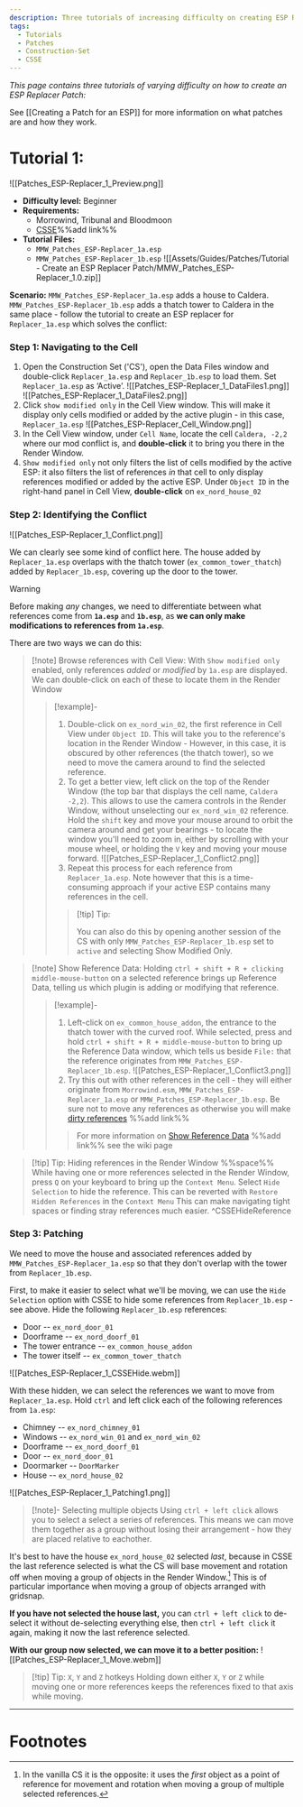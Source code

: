 ```yaml
---
description: Three tutorials of increasing difficulty on creating ESP Replacers
tags:
  - Tutorials
  - Patches
  - Construction-Set
  - CSSE
---
```

*This page contains three tutorials of varying difficulty on how to create an ESP Replacer Patch:*

See [[Creating a Patch for an ESP]] for more information on what patches are and how they work.

# Tutorial 1:
![[Patches_ESP-Replacer_1_Preview.png]]
* **Difficulty level:** Beginner
* **Requirements:**
     * Morrowind, Tribunal and Bloodmoon
     * [CSSE]()%%add link%%
* **Tutorial Files:**
     * `MMW_Patches_ESP-Replacer_1a.esp`
     * `MMW_Patches_ESP-Replacer_1b.esp`
![[Assets/Guides/Patches/Tutorial - Create an ESP Replacer Patch/MMW_Patches_ESP-Replacer_1.0.zip]]


**Scenario:** `MMW_Patches_ESP-Replacer_1a.esp` adds a house to Caldera. `MMW_Patches_ESP-Replacer_1b.esp` adds a thatch tower to Caldera in the same place - follow the tutorial to create an ESP replacer for `Replacer_1a.esp` which solves the conflict:


### Step 1: Navigating to the Cell
1. Open the Construction Set ('CS'), open the Data Files window and double-click `Replacer_1a.esp` and `Replacer_1b.esp` to load them. Set `Replacer_1a.esp` as ‘Active’.
![[Patches_ESP-Replacer_1_DataFiles1.png]]
![[Patches_ESP-Replacer_1_DataFiles2.png]]
3. Click `show modified only` in the Cell View window. This will make it display only cells modified or added by the active plugin - in this case, `Replacer_1a.esp`
![[Patches_ESP-Replacer_Cell_Window.png]]
1. In the Cell View window, under `Cell Name`, locate the cell `Caldera, -2,2` where our mod conflict is, and **double-click** it to bring you there in the Render Window.
2. `Show modified only` not only filters the list of cells modified by the active ESP: it also filters the list of references *in* that cell to only display references modified or added by the active ESP. Under `Object ID` in the right-hand panel in Cell View, **double-click** on `ex_nord_house_02`

### Step 2: Identifying the Conflict
![[Patches_ESP-Replacer_1_Conflict.png]]

We can clearly see some kind of conflict here. The house added by `Replacer_1a.esp` overlaps with the thatch tower (`ex_common_tower_thatch`) added by `Replacer_1b.esp`, covering up the door to the tower.

>[!warning]

Before making *any*  changes, we need to differentiate between what references come from **`1a.esp`** and **`1b.esp`**, as **we can only make modifications to references from `1a.esp`**. 

There are two ways we can do this:

> [!note] Browse references with Cell View:
> With `Show modified only` enabled, only references *added* or *modified* by `1a.esp` are displayed. We can double-click on each of these to locate them in the Render Window
> > [!example]- 
>>1. Double-click on `ex_nord_win_02`, the first reference in Cell View under `Object ID`. This will take you to the reference's location in the Render Window - However, in this case, it is obscured by other references (the thatch tower), so we need to move the camera around to find the selected reference.
>>2. To get a better view, left click on the top of the Render Window (the top bar that displays the cell name, `Caldera -2,2`). This allows to use the camera controls in the Render Window, without unselecting our `ex_nord_win_02` reference. Hold the `shift` key and move your mouse around to orbit the camera around and get your bearings - to locate the window you'll need to zoom in, either by scrolling with your mouse wheel, or holding the `V` key and moving your mouse forward.
>>![[Patches_ESP-Replacer_1_Conflict2.png]]
>>3. Repeat this process for each reference from `Replacer_1a.esp`. Note however that this is a time-consuming approach if your active ESP contains many references in the cell.
>>>[!tip] Tip: 
>>> 
>>>You can also do this by opening another session of the CS with only `MMW_Patches_ESP-Replacer_1b.esp` set to `active` and selecting Show Modified Only.

> [!note] Show Reference Data: 
>Holding `ctrl + shift + R + clicking middle-mouse-button` on a selected reference brings up Reference Data, telling us which plugin is adding or modifying that reference.
>> [!example]-
>>1. Left-click on `ex_common_house_addon`, the entrance to the thatch tower with the curved roof. While selected, press and hold `ctrl + shift + R + middle-mouse-button` to bring up the Reference Data window, which tells us beside `File:` that the reference originates from `MMW_Patches_ESP-Replacer_1b.esp`. 
>>![[Patches_ESP-Replacer_1_Conflict3.png]]
>>1. Try this out with other references in the cell - they will either originate from `Morrowind.esm`, `MMW_Patches_ESP-Replacer_1a.esp` or `MMW_Patches_ESP-Replacer_1b.esp`. Be sure not to move any references as otherwise you will make [dirty references]() %%add link%%
>>>For more information on [Show Reference Data]() %%add link%% see the wiki page

>[!tip] Tip: Hiding references in the Render Window
>%%space%%
>While having one or more references selected in the Render Window, press `Q` on your keyboard to bring up the `Context Menu`. Select `Hide Selection` to hide the reference. This can be reverted with `Restore Hidden References` in the `Context Menu`
>This can make navigating tight spaces or finding stray references much easier.
^CSSEHideReference

### Step 3: Patching
We need to move the house and associated references added by `MMW_Patches_ESP-Replacer_1a.esp` so that they don't overlap with the tower from `Replacer_1b.esp`.

First, to make it easier to select what we'll be moving, we can use the `Hide Selection` option with CSSE to hide some references from `Replacer_1b.esp` - see above. Hide the following `Replacer_1b.esp` references:
* Door -- `ex_nord_door_01`
* Doorframe -- `ex_nord_doorf_01`
* The tower entrance -- `ex_common_house_addon`
* The tower itself -- `ex_common_tower_thatch`

![[Patches_ESP-Replacer_1_CSSEHide.webm]]

With these hidden, we can select the references we want to move from `Replacer_1a.esp`. Hold `ctrl` and left click each of the following references from `1a.esp`:
* Chimney -- `ex_nord_chimney_01`
* Windows -- `ex_nord_win_01` and `ex_nord_win_02`
* Doorframe -- `ex_nord_doorf_01`
* Door -- `ex_nord_door_01`
* Doormarker -- `DoorMarker`
* House -- `ex_nord_house_02`

![[Patches_ESP-Replacer_1_Patching1.png]]

>[!note]- Selecting multiple objects
>Using `ctrl + left click` allows you to select a select a series of references. This means we can move them together as a group without losing their arrangement - how they are placed relative to eachother.

It's best to have the house `ex_nord_house_02` selected *last*, because in CSSE the last reference selected is what the CS will base movement and rotation off when moving a group of objects in the Render Window.[^1] This is of particular importance when moving a group of objects arranged with gridsnap.

**If you have not selected the house last,** you can `ctrl + left click` to de-select it without de-selecting everything else, then `ctrl + left click` it again, making it now the last reference selected.

**With our group now selected, we can move it to a better position:**
![[Patches_ESP-Replacer_1_Move.webm]]
> [!tip] Tip: `X`, `Y` and `Z` hotkeys
> Holding down either `X`, `Y` or `Z` while moving one or more references keeps the references fixed to that axis while moving.

---
# Footnotes

[^1]: In the vanilla CS it is the opposite: it uses the *first* object as a point of reference for movement and rotation when moving a group of multiple selected references.